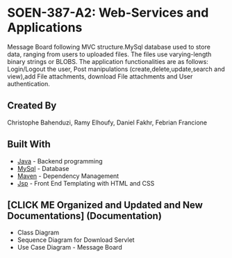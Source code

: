 # SOEN-387-A2: Web-Services and Applications
Message Board following MVC structure.MySql database used to store data, ranging from users to uploaded files. 
The files use varying-length binary strings or BLOBS. The application functionalities are as follows: Login/Logout the user, Post manipulations (create,delete,update,search and view),add File attachments, download File attachments and User authentication.

## Created By
Christophe Bahenduzi, Ramy Elhoufy, Daniel Fakhr, Febrian Francione

## Built With
 
* [Java](https://www.java.com/en/) - Backend programming
* [MySql](https://www.mysql.com/) - Database
* [Maven](https://maven.apache.org/) - Dependency Management
* [Jsp](https://tomcat.apache.org/taglibs/standard/) - Front End Templating with HTML and CSS

## [CLICK ME Organized and Updated and New Documentations] (Documentation)
* Class Diagram
* Sequence Diagram for Download Servlet
* Use Case Diagram - Message Board
